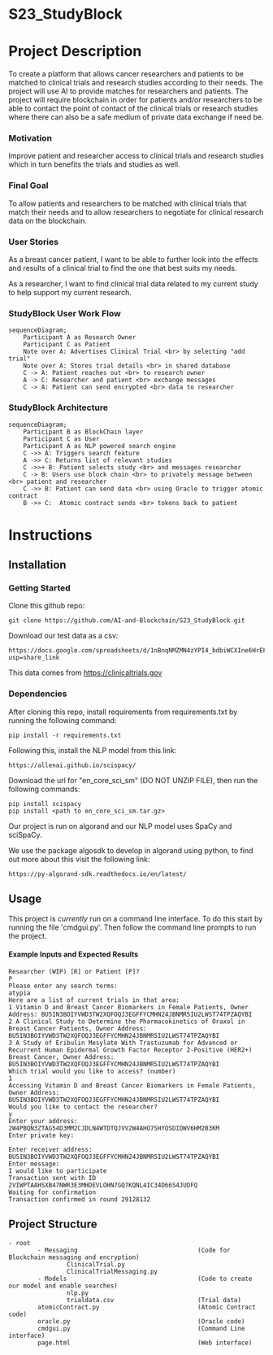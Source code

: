 # S23_StudyBlock
# Project Description 
To create a platform that allows cancer researchers and patients to be matched to clinical trials and research studies according to their needs. The project will use AI to provide matches for researchers and patients. The project will require blockchain in order for patients and/or researchers to be able to contact the point of contact of the clinical trials or research studies where there can also be a safe medium of private data exchange if need be.

### Motivation ###
Improve patient and researcher access to clinical trials and research studies which in turn benefits the trials and studies as well.

### Final Goal ###
To allow patients and researchers to be matched with clinical trials that match their needs and to allow researchers to negotiate for clinical research data on the blockchain.


### User Stories ###
As a breast cancer patient, I want to be able to further look into the effects and results of a clinical trial to find the one that best suits my needs. 

As a researcher, I want to find clinical trial data related to my current study to help support my current research.

### StudyBlock User Work Flow ###
```mermaid
sequenceDiagram;
    Participant A as Research Owner
    Participant C as Patient
    Note over A: Advertises Clinical Trial <br> by selecting "add trial"
    Note over A: Stores trial details <br> in shared database
    C -> A: Patient reaches out <br> to research owner
    A -> C: Researcher and patient <br> exchange messages
    C -> A: Patient can send encrypted <br> data to researcher
```

### StudyBlock Architecture ###
```mermaid
sequenceDiagram;
    Participant B as BlockChain layer
    Participant C as User
    Participant A as NLP powered search engine
    C ->> A: Triggers search feature
    A ->> C: Returns list of relevant studies
    C ->>+ B: Patient selects study <br> and messages researcher
    C -> B: Users use block chain <br> to privately message between <br> patient and researcher
    C ->> B: Patient can send data <br> using Oracle to trigger atomic contract
    B ->> C:  Atomic contract sends <br> tokens back to patient
```

# Instructions

## Installation ##

### Getting Started ###

Clone this github repo:

``` 
git clone https://github.com/AI-and-Blockchain/S23_StudyBlock.git
```

Download our test data as a csv:

```
https://docs.google.com/spreadsheets/d/1nBnqNMZMN4zYPI4_bdbiWCXIne6HrEFAvWLzhznfYqU/edit?usp=share_link
```

This data comes from https://clinicaltrials.gov

### Dependencies ###

After cloning this repo, install requirements from requirements.txt by running the following command:

``` 
pip install -r requirements.txt
```

Following this, install the NLP model from this link:
```
https://allenai.github.io/scispacy/
```

Download the url for "en_core_sci_sm" (DO NOT UNZIP FILE), then run the following commands:

```
pip install scispacy
pip install <path to en_core_sci_sm.tar.gz>
```

Our project is run on algorand and our NLP model uses SpaCy and sciSpaCy. 

We use the package algosdk to develop in algorand using python, to find out more about this visit the following link:

```
https://py-algorand-sdk.readthedocs.io/en/latest/
```


## Usage ##

This project is *currently* run on a command line interface. To do this start by running the file 'cmdgui.py'. Then follow the command line prompts to run the project.

#### Example Inputs and Expected Results ####
```
Researcher (WIP) [R] or Patient [P]?
P
Please enter any search terms: 
atypia
Here are a list of current trials in that area:
1 Vitamin D and Breast Cancer Biomarkers in Female Patients, Owner Address: BU5IN3BOIYVWD3TW2XQFOQJ3EGFFYCMHN24JBNMR5IU2LWST74TPZAQYBI
2 A Clinical Study to Determine the Pharmacokinetics of Oraxol in Breast Cancer Patients, Owner Address: BU5IN3BOIYVWD3TW2XQFOQJ3EGFFYCMHN24JBNMR5IU2LWST74TPZAQYBI
3 A Study of Eribulin Mesylate With Trastuzumab for Advanced or Recurrent Human Epidermal Growth Factor Receptor 2-Positive (HER2+) Breast Cancer, Owner Address: BU5IN3BOIYVWD3TW2XQFOQJ3EGFFYCMHN24JBNMR5IU2LWST74TPZAQYBI
Which trial would you like to access? (number)
1
Accessing Vitamin D and Breast Cancer Biomarkers in Female Patients, Owner Address: BU5IN3BOIYVWD3TW2XQFOQJ3EGFFYCMHN24JBNMR5IU2LWST74TPZAQYBI
Would you like to contact the researcher?
y
Enter your address: 
2W4PBQN3ZTAG54D3MM2CJDLN4WTDTQJVV2W4AHO7SHYOSDIDWV6HM2B3KM
Enter private key: 

Enter receiver address: 
BU5IN3BOIYVWD3TW2XQFOQJ3EGFFYCMHN24JBNMR5IU2LWST74TPZAQYBI
Enter message: 
I would like to participate
Transaction sent with ID 2VIWPTAAHSXB47NWR3E3MHDEVLOHN7GQ7KQNL4IC34D66S4JUDFQ
Waiting for confirmation
Transaction confirmed in round 29128132
````

## Project Structure ##
```
- root
        - Messaging                                 (Code for Blockchain messaging and encryption)
                ClinicalTrial.py
                ClinicalTrialMessaging.py  
        - Models                                    (Code to create our model and enable searches)
                nlp.py
                trialdata.csv                       (Trial data)    
        atomicContract.py                           (Atomic Contract code)
        oracle.py                                   (Oracle code)
        cmdgui.py                                   (Command Line interface)
        page.html                                   (Web interface)

```


